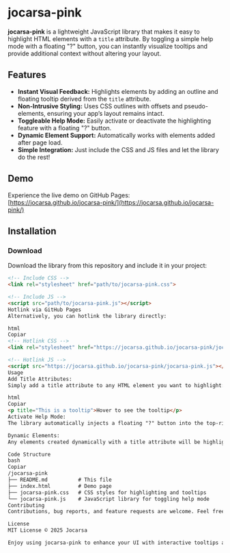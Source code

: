 # jocarsa-pink

**jocarsa-pink** is a lightweight JavaScript library that makes it easy to highlight HTML elements with a `title` attribute. By toggling a simple help mode with a floating "?" button, you can instantly visualize tooltips and provide additional context without altering your layout.

## Features

- **Instant Visual Feedback:** Highlights elements by adding an outline and floating tooltip derived from the `title` attribute.
- **Non-Intrusive Styling:** Uses CSS outlines with offsets and pseudo-elements, ensuring your app’s layout remains intact.
- **Toggleable Help Mode:** Easily activate or deactivate the highlighting feature with a floating "?" button.
- **Dynamic Element Support:** Automatically works with elements added after page load.
- **Simple Integration:** Just include the CSS and JS files and let the library do the rest!

## Demo

Experience the live demo on GitHub Pages:  
[https://jocarsa.github.io/jocarsa-pink/](https://jocarsa.github.io/jocarsa-pink/)

## Installation

### Download

Download the library from this repository and include it in your project:

```html
<!-- Include CSS -->
<link rel="stylesheet" href="path/to/jocarsa-pink.css">

<!-- Include JS -->
<script src="path/to/jocarsa-pink.js"></script>
Hotlink via GitHub Pages
Alternatively, you can hotlink the library directly:

html
Copiar
<!-- Hotlink CSS -->
<link rel="stylesheet" href="https://jocarsa.github.io/jocarsa-pink/jocarsa-pink.css">

<!-- Hotlink JS -->
<script src="https://jocarsa.github.io/jocarsa-pink/jocarsa-pink.js"></script>
Usage
Add Title Attributes:
Simply add a title attribute to any HTML element you want to highlight:

html
Copiar
<p title="This is a tooltip">Hover to see the tooltip</p>
Activate Help Mode:
The library automatically injects a floating "?" button into the top-right corner. Click it to toggle the help mode on or off.

Dynamic Elements:
Any elements created dynamically with a title attribute will be highlighted when help mode is activated.

Code Structure
bash
Copiar
/jocarsa-pink
├── README.md          # This file
├── index.html         # Demo page
├── jocarsa-pink.css   # CSS styles for highlighting and tooltips
└── jocarsa-pink.js    # JavaScript library for toggling help mode
Contributing
Contributions, bug reports, and feature requests are welcome. Feel free to open an issue or submit a pull request.

License
MIT License © 2025 Jocarsa

Enjoy using jocarsa-pink to enhance your UI with interactive tooltips and highlights effortlessly!
